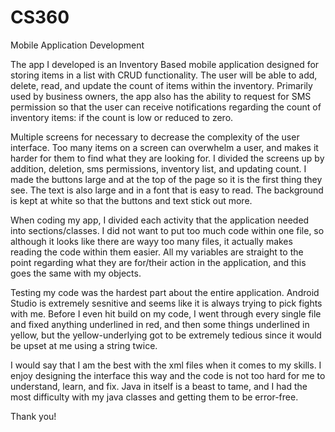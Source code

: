 # CS360
Mobile Application Development

The app I developed is an Inventory Based mobile application designed for storing items in a list with CRUD functionality. The user will be able to add, delete, read, and update the count of items within the inventory. Primarily used by business owners, the app also has the ability to request for SMS permission so that the user can receive notifications regarding the count of inventory items: if the count is low or reduced to zero. 

Multiple screens for necessary to decrease the complexity of the user interface. Too many items on a screen can overwhelm a user, and makes it harder for them to find what they are looking for. I divided the screens up by addition, deletion, sms permissions, inventory list, and updating count. I made the buttons large and at the top of the page so it is the first thing they see. The text is also large and in a font that is easy to read. The background is kept at white so that the buttons and text stick out more. 

When coding my app, I divided each activity that the application needed into sections/classes. I did not want to put too much code within one file, so although it looks like there are wayy too many files, it actually makes reading the code within them easier. All my variables are straight to the point regarding what they are for/their action in the application, and this goes the same with my objects. 

Testing my code was the hardest part about the entire application. Android Studio is extremely sesnitive and seems like it is always trying to pick fights with me. Before I even hit build on my code, I went through every single file and fixed anything underlined in red, and then some things underlined in yellow, but the yellow-underlying got to be extremely tedious since it would be upset at me using a string twice. 

I would say that I am the best with the xml files when it comes to my skills. I enjoy designing the interface this way and the code is not too hard for me to understand, learn, and fix. Java in itself is a beast to tame, and I had the most difficulty with my java classes and getting them to be error-free. 

Thank you!
